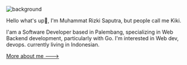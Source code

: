 ![background](https://github.com/user-attachments/assets/d6e00fda-279f-4db3-9eea-1bd727fa7778)

Hello what's up👋, I'm Muhammat Rizki Saputra, but people call me Kiki.

I'am a Software Developer based in Palembang, specializing in Web Backend development, particularly with Go.
I'm interested in Web dev, devops. currently living in Indonesian.


[More about me --->](https://mrizkisaputra.dev)
